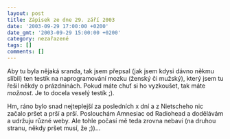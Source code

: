 ```yaml
---
layout: post
title: Zápisek ze dne 29. září 2003
date: '2003-09-29 17:00:00 +0200'
date_gmt: '2003-09-29 15:00:00 +0200'
category: nezařazené
tags: []
comments: []
---
```

<p>Aby tu byla nějaká sranda, tak jsem přepsal (jak jsem kdysi dávno někmu slíbil) ten testík  na naprogramování mozku (ženský či mužský), který jsem tu řešil někdy o prázdninách. Pokud máte chuť  si ho vyzkoušet, tak máte <i title="tady býval odkaz na soubor 'vstup_test.php'">možnost</i>. Je to docela veselý testík ;).</p>
<p>Hm, ráno bylo snad nejteplejší za posledních x dní a z Nietscheho nic začalo pršet a prší a prší.  Poslouchám Amnesiac od Radiohead a dodělávám a udržuju různé weby. Ale tohle počasí mě teda zrovna nebaví  (na druhou stranu, někdy pršet musí, že ;))...</p>
